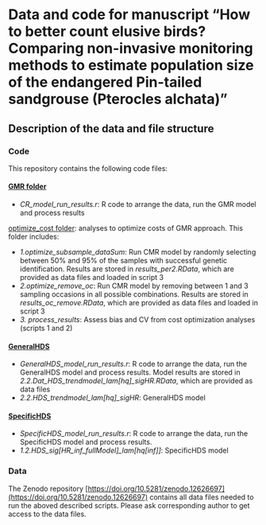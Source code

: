 # Data and code for manuscript “How to better count elusive birds? Comparing non-invasive monitoring methods to estimate population size of the endangered Pin-tailed sandgrouse (Pterocles alchata)” 

## Description of the data and file structure

### Code
This repository contains the following code files:

#### <ins>GMR folder</ins>
- *CR_model_run_results.r*: R code to arrange the data, run the GMR model and process results  

<ins>optimize_cost folder</ins>: analyses to optimize costs of GMR approach. This folder includes:
  - *1.optimize_subsample_dataSum*: Run CMR model by randomly selecting between 50% and 95% of the samples with successful genetic identification. Results are stored in *results_per2.RData*, which are provided as data files and loaded in script 3   
  - *2.optimize_remove_oc*: Run CMR model by removing between 1 and 3 sampling occasions in all possible combinations. Results are stored in *results_oc_remove.RData*, which are provided as data files and loaded in script 3  
  - *3. process_results*: Assess bias and CV from cost optimization analyses (scripts 1 and 2)  

#### <ins>GeneralHDS</ins>
- *GeneralHDS_model_run_results.r*: R code to arrange the data, run the GeneralHDS model and process results. Model results are stored in *2.2.Dat_HDS_trendmodel_lam[hq]_sigHR.RData*, which are provided as data files  
- *2.2.HDS_trendmodel_lam[hq]_sigHR*: GeneralHDS model  
  
#### <ins>SpecificHDS</ins>
- *SpecificHDS_model_run_results.r*: R code to arrange the data, run the SpecificHDS model and process results.
- *1.2.HDS_sig[HR_inf_fullModel]_lam[hq[inf]]*: SpecificHDS model

### Data
The Zenodo repository [https://doi.org/10.5281/zenodo.12626697](https://doi.org/10.5281/zenodo.12626697) contains all data files needed to run the aboved described scripts. Please ask corresponding author to get access to the data files.
